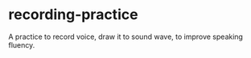 # recording-practice
A practice to record voice, draw it to sound wave, to improve speaking fluency.
